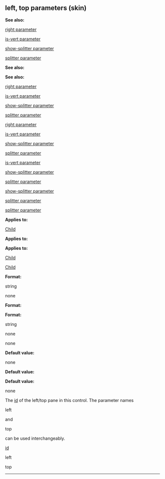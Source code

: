 

 left, top parameters (skin)
-----------------------------




**See also:** 


[right parameter](#/{skin}/param/right) 

[is-vert parameter](#/{skin}/param/is-vert) 

[show-splitter parameter](#/{skin}/param/show-splitter) 

[splitter parameter](#/{skin}/param/splitter) 






**See also:** 

**See also:**

[right parameter](#/{skin}/param/right) 

[is-vert parameter](#/{skin}/param/is-vert) 

[show-splitter parameter](#/{skin}/param/show-splitter) 

[splitter parameter](#/{skin}/param/splitter) 




[right parameter](#/{skin}/param/right)

[is-vert parameter](#/{skin}/param/is-vert) 

[show-splitter parameter](#/{skin}/param/show-splitter) 

[splitter parameter](#/{skin}/param/splitter) 



[is-vert parameter](#/{skin}/param/is-vert)

[show-splitter parameter](#/{skin}/param/show-splitter) 

[splitter parameter](#/{skin}/param/splitter) 


[show-splitter parameter](#/{skin}/param/show-splitter)

[splitter parameter](#/{skin}/param/splitter) 

[splitter parameter](#/{skin}/param/splitter)


**Applies to:** 


[Child](#/{skin}/control/child) 



**Applies to:** 

**Applies to:**

[Child](#/{skin}/control/child) 

[Child](#/{skin}/control/child)


**Format:** 


 string
 
 none
 



**Format:** 

**Format:**

 string
 
 none
 


 none



**Default value:** 


 none
 


**Default value:** 

**Default value:**

 none


 The
 [id](#/{skin}/param/id) 
 of the left/top pane in this control. The parameter names
 
 left
 
 and
 
 top
 
 can be used interchangeably.



[id](#/{skin}/param/id)

 left


 top



---


